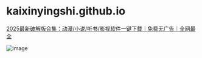 # kaixinyingshi.github.io

<a href="https://ruanjiancrack.github.io" class="download-btn">2025最新破解版合集：动漫/小说/听书/影视软件一键下载｜免费无广告｜全网最全</a>

![image](https://github.com/user-attachments/assets/9c215863-03ba-4ce5-9ad8-e9f4ae7ca046)

